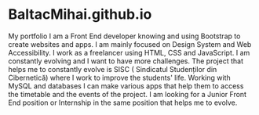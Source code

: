 # BaltacMihai.github.io
My portfolio
I am a Front End developer knowing and using Bootstrap to create websites and apps. I am mainly focused on Design System and Web Accessibility. I work as a freelancer using HTML, CSS and JavaScript. I am constantly evolving and I want to have more challenges. The project that helps me to constantly evolve is SISC ( Sindicatul Studenților din Cibernetică) where I work to improve the students' life. Working with MySQL and databases I can make various apps that help them to access the timetable and the events of the project. I am looking for a Junior Front End position or Internship in the same position that helps me to evolve.

